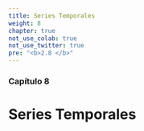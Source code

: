 ```yaml
---
title: Series Temporales
weight: 8
chapter: true
not_use_colab: true
not_use_twitter: true
pre: "<b>2.8 </b>"
---
```


### Capítulo 8

# Series Temporales
